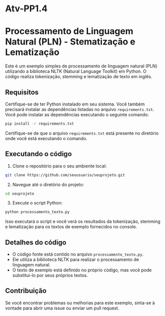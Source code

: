 # Atv-PP1.4
# Processamento de Linguagem Natural (PLN) - Stematização e Lematização

Este é um exemplo simples de processamento de linguagem natural (PLN) utilizando a biblioteca NLTK (Natural Language Toolkit) em Python. O código realiza tokenização, stemming e lematização de texto em inglês.

## Requisitos

Certifique-se de ter Python instalado em seu sistema. Você também precisará instalar as dependências listadas no arquivo `requirements.txt`. Você pode instalar as dependências executando o seguinte comando:

```bash
pip install -r requirements.txt
```

Certifique-se de que o arquivo `requirements.txt` está presente no diretório onde você está executando o comando.

## Executando o código

1. Clone o repositório para o seu ambiente local:

```bash
git clone https://github.com/seuusuario/seuprojeto.git
```

2. Navegue até o diretório do projeto:

```bash
cd seuprojeto
```

3. Execute o script Python:

```bash
python processamento_texto.py
```

Isso executará o script e você verá os resultados da tokenização, stemming e lematização para os textos de exemplo fornecidos no console.

## Detalhes do código

- O código fonte está contido no arquivo `processamento_texto.py`.
- Ele utiliza a biblioteca NLTK para realizar o processamento de linguagem natural.
- O texto de exemplo está definido no próprio código, mas você pode substituí-lo por seus próprios textos.

## Contribuição

Se você encontrar problemas ou melhorias para este exemplo, sinta-se à vontade para abrir uma issue ou enviar um pull request.


